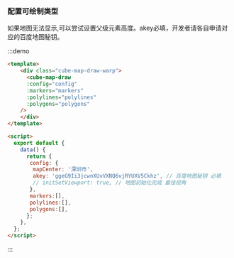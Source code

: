<!--
 * @Author: shiliangL
 * @Date: 2020-11-23 08:49:44
 * @LastEditTime: 2020-11-23 08:50:33
 * @LastEditors: Do not edit
 * @Description: 
 * @FilePath: /cube-map-draw/md-docs/drawType.md
-->
### 配置可绘制类型

如果地图无法显示,可以尝试设置父级元素高度。akey必填，开发者请各自申请对应的百度地图秘钥。

:::demo
```html
<template>
    <div class="cube-map-draw-warp">
      <cube-map-draw
      :config="config"
      :markers="markers"
      :polylines="polylines"
      :polygons="polygons"
    />
    </div>
</template>

<script>
  export default {
    data() {
      return {
       config: {
        mapCenter: '深圳市',
        akey: 'ggeG9Ii3jcwnXUvVXNQ6vjRYUXV5Ckhz', // 百度地图秘钥 必填
        // initSetViewport: true, // 地图初始化完成 最佳视角
       },
       markers:[],
       polylines:[],
       polygons:[],
      };
    },
  };
</script>
```
:::